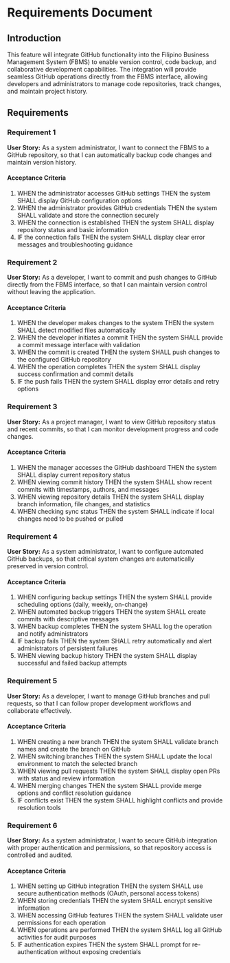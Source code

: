 # Requirements Document

## Introduction

This feature will integrate GitHub functionality into the Filipino Business Management System (FBMS) to enable version control, code backup, and collaborative development capabilities. The integration will provide seamless GitHub operations directly from the FBMS interface, allowing developers and administrators to manage code repositories, track changes, and maintain project history.

## Requirements

### Requirement 1

**User Story:** As a system administrator, I want to connect the FBMS to a GitHub repository, so that I can automatically backup code changes and maintain version history.

#### Acceptance Criteria

1. WHEN the administrator accesses GitHub settings THEN the system SHALL display GitHub configuration options
2. WHEN the administrator provides GitHub credentials THEN the system SHALL validate and store the connection securely
3. WHEN the connection is established THEN the system SHALL display repository status and basic information
4. IF the connection fails THEN the system SHALL display clear error messages and troubleshooting guidance

### Requirement 2

**User Story:** As a developer, I want to commit and push changes to GitHub directly from the FBMS interface, so that I can maintain version control without leaving the application.

#### Acceptance Criteria

1. WHEN the developer makes changes to the system THEN the system SHALL detect modified files automatically
2. WHEN the developer initiates a commit THEN the system SHALL provide a commit message interface with validation
3. WHEN the commit is created THEN the system SHALL push changes to the configured GitHub repository
4. WHEN the operation completes THEN the system SHALL display success confirmation and commit details
5. IF the push fails THEN the system SHALL display error details and retry options

### Requirement 3

**User Story:** As a project manager, I want to view GitHub repository status and recent commits, so that I can monitor development progress and code changes.

#### Acceptance Criteria

1. WHEN the manager accesses the GitHub dashboard THEN the system SHALL display current repository status
2. WHEN viewing commit history THEN the system SHALL show recent commits with timestamps, authors, and messages
3. WHEN viewing repository details THEN the system SHALL display branch information, file changes, and statistics
4. WHEN checking sync status THEN the system SHALL indicate if local changes need to be pushed or pulled

### Requirement 4

**User Story:** As a system administrator, I want to configure automated GitHub backups, so that critical system changes are automatically preserved in version control.

#### Acceptance Criteria

1. WHEN configuring backup settings THEN the system SHALL provide scheduling options (daily, weekly, on-change)
2. WHEN automated backup triggers THEN the system SHALL create commits with descriptive messages
3. WHEN backup completes THEN the system SHALL log the operation and notify administrators
4. IF backup fails THEN the system SHALL retry automatically and alert administrators of persistent failures
5. WHEN viewing backup history THEN the system SHALL display successful and failed backup attempts

### Requirement 5

**User Story:** As a developer, I want to manage GitHub branches and pull requests, so that I can follow proper development workflows and collaborate effectively.

#### Acceptance Criteria

1. WHEN creating a new branch THEN the system SHALL validate branch names and create the branch on GitHub
2. WHEN switching branches THEN the system SHALL update the local environment to match the selected branch
3. WHEN viewing pull requests THEN the system SHALL display open PRs with status and review information
4. WHEN merging changes THEN the system SHALL provide merge options and conflict resolution guidance
5. IF conflicts exist THEN the system SHALL highlight conflicts and provide resolution tools

### Requirement 6

**User Story:** As a system administrator, I want to secure GitHub integration with proper authentication and permissions, so that repository access is controlled and audited.

#### Acceptance Criteria

1. WHEN setting up GitHub integration THEN the system SHALL use secure authentication methods (OAuth, personal access tokens)
2. WHEN storing credentials THEN the system SHALL encrypt sensitive information
3. WHEN accessing GitHub features THEN the system SHALL validate user permissions for each operation
4. WHEN operations are performed THEN the system SHALL log all GitHub activities for audit purposes
5. IF authentication expires THEN the system SHALL prompt for re-authentication without exposing credentials